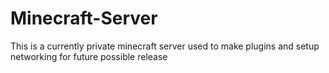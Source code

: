 # Minecraft-Server
This is a currently private minecraft server used to make plugins and setup networking for future possible release
